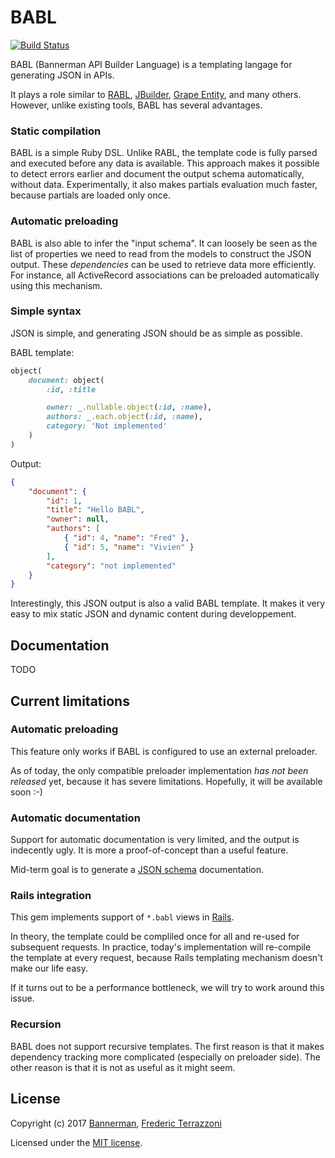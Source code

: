 # BABL #

[![Build Status](https://travis-ci.org/getbannerman/babl.svg?branch=master)](https://travis-ci.org/getbannerman/babl)

BABL (Bannerman API Builder Language) is a templating langage for generating JSON in APIs.

It plays a role similar to [RABL](https://github.com/nesquena/rabl), [JBuilder](https://github.com/rails/jbuilder), [Grape Entity](https://github.com/ruby-grape/grape-entity), and many others. However, unlike existing tools, BABL has several advantages.


### Static compilation

BABL is a simple Ruby DSL. Unlike RABL, the template code is fully parsed and executed before any data is available. This approach makes it possible to detect errors earlier and document the output schema automatically, without data. Experimentally, it also makes partials evaluation much faster, because partials are loaded only once.

### Automatic preloading

BABL is also able to infer the "input schema". It can loosely be seen as the list of properties we need to read from the models to construct the JSON output. These *dependencies* can be used to retrieve data more efficiently. For instance, all ActiveRecord associations can be preloaded automatically using this mechanism.

### Simple syntax

JSON is simple, and generating JSON should be as simple as possible.

BABL template:

```ruby
object(
    document: object(
        :id, :title

        owner: _.nullable.object(:id, :name),
        authors: _.each.object(:id, :name),
        category: 'Not implemented'
    )
)
```

Output:

```json
{
    "document": {
        "id": 1,
        "title": "Hello BABL",
        "owner": null,
        "authors": [
            { "id": 4, "name": "Fred" },
            { "id": 5, "name": "Vivien" }
        ],
        "category": "not implemented"
    }
}
```

Interestingly, this JSON output is also a valid BABL template. It makes it very easy to mix static JSON and dynamic content during developpement.

## Documentation

TODO

## Current limitations

### Automatic preloading

This feature only works if BABL is configured to use an external preloader.

As of today, the only compatible preloader implementation *has not been released* yet, because it has severe limitations. Hopefully, it will be available soon :-)

### Automatic documentation

Support for automatic documentation is very limited, and the output is indecently ugly. It is more a proof-of-concept than a useful feature.

Mid-term goal is to generate a [JSON schema](http://json-schema.org/) documentation.

### Rails integration

This gem implements support of `*.babl` views in [Rails](https://github.com/rails/rails/).

In theory, the template could be compliled once for all and re-used for subsequent requests. In practice, today's implementation will re-compile the template at every request, because Rails templating mechanism doesn't make our life easy.

If it turns out to be a performance bottleneck, we will try to work around this issue.

### Recursion

BABL does not support recursive templates. The first reason is that it makes dependency tracking more complicated (especially on preloader side). The other reason is that it is not as useful as it might seem.

## License

Copyright (c) 2017 [Bannerman](https://www.bannerman.com/), [Frederic Terrazzoni](https://github.com/fterrazzoni)

Licensed under the [MIT license](https://opensource.org/licenses/MIT).